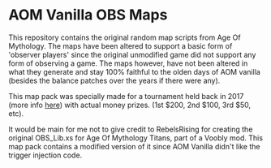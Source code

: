 # AOM Vanilla OBS Maps

This repository contains the original random map scripts from Age Of Mythology. The maps have been altered to support a basic form of 'observer players' since the original unmodified game did not support any form of observing a game. The maps however, have not been altered in what they generate and stay 100% faithful to the olden days of AOM vanilla (besides the balance patches over the years if there were any).

This map pack was specially made for a tournament held back in 2017 (more info [here](https://www.rts-sanctuary.com/The-Titans/showtopic=243204)) with actual money prizes. (1st $200, 2nd $100, 3rd $50, etc).

It would be main for me not to give credit to RebelsRising for creating the original OBS_Lib.xs for Age Of Mythology Titans, part of a Voobly mod. This map pack contains a modified version of it since AOM Vanilla didn't like the trigger injection code.
